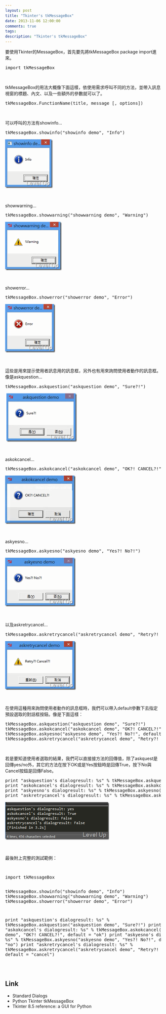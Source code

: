 ```yaml
---
layout: post
title: "Tkinter's tkMessageBox"
date: 2013-11-06 12:00:00
comments: true
tags: 
description: "Tkinter's tkMessageBox"
---
```

<p>
	要使用Tkinter的MessageBox，首先要先將tkMessageBox package import進來。</p>
<div class="wlWriterSmartContent" id="scid:812469c5-0cb0-4c63-8c15-c81123a09de7:b1560d12-116a-4caa-a9e2-8fba722dcd72" style="float: none; padding-bottom: 0px; padding-top: 0px; padding-left: 0px; margin: 0px; display: inline; padding-right: 0px">
	<pre class="py" name="code">
import tkMessageBox</pre>
</div>
<p>
	 </p>
<p>
	tkMessageBox的用法大概像下面這樣，依使用需求呼叫不同的方法，並帶入訊息視窗的標題、內文、以及一些額外的參數就可以了。</p>
<div class="wlWriterSmartContent" id="scid:812469c5-0cb0-4c63-8c15-c81123a09de7:10d1b7de-da62-43d7-b9dc-fc07fe8eaa97" style="float: none; padding-bottom: 0px; padding-top: 0px; padding-left: 0px; margin: 0px; display: inline; padding-right: 0px">
	<pre class="py" name="code">
tkMessageBox.FunctionName(title, message [, options])</pre>
</div>
<p>
	 </p>
<p>
	可以呼叫的方法有showinfo...</p>
<div class="wlWriterSmartContent" id="scid:812469c5-0cb0-4c63-8c15-c81123a09de7:f2de087b-e2c5-4e4f-b56c-35244d8632b8" style="float: none; padding-bottom: 0px; padding-top: 0px; padding-left: 0px; margin: 0px; display: inline; padding-right: 0px">
	<pre class="py" name="code">
tkMessageBox.showinfo("showinfo demo", "Info")</pre>
</div>
<p>
	<img alt="image" border="0" height="158" src="\images\posts\f8afb04c-a628-48db-a86a-fbc1a641f7a7\image_thumb.png" style="border-top: 0px; border-right: 0px; border-bottom: 0px; border-left: 0px" width="154" /></p>
<p>
	 </p>
<p>
	showwarning...</p>
<div class="wlWriterSmartContent" id="scid:812469c5-0cb0-4c63-8c15-c81123a09de7:2d14f2fa-6311-4a85-8092-1cbae3d10385" style="float: none; padding-bottom: 0px; padding-top: 0px; padding-left: 0px; margin: 0px; display: inline; padding-right: 0px">
	<pre class="py" name="code">
tkMessageBox.showwarning("showwarning demo", "Warning")</pre>
</div>
<p>
	<img alt="image" border="0" height="157" src="\images\posts\f8afb04c-a628-48db-a86a-fbc1a641f7a7\image_thumb_1.png" style="border-top: 0px; border-right: 0px; border-bottom: 0px; border-left: 0px" width="183" /></p>
<p>
	 </p>
<p>
	showerror...</p>
<div class="wlWriterSmartContent" id="scid:812469c5-0cb0-4c63-8c15-c81123a09de7:c838195e-cd17-4cb1-a3fe-5fa57f886857" style="float: none; padding-bottom: 0px; padding-top: 0px; padding-left: 0px; margin: 0px; display: inline; padding-right: 0px">
	<pre class="py" name="code">
tkMessageBox.showerror("showerror demo", "Error")</pre>
</div>
<p>
	<img alt="image" border="0" height="157" src="\images\posts\f8afb04c-a628-48db-a86a-fbc1a641f7a7\image_thumb_2.png" style="border-top: 0px; border-right: 0px; border-bottom: 0px; border-left: 0px" width="162" /></p>
<p>
	 </p>
<p>
	這些是用來提示使用者訊息用的訊息框，另外也有用來詢問使用者動作的訊息框。像是askquestion...</p>
<div class="wlWriterSmartContent" id="scid:812469c5-0cb0-4c63-8c15-c81123a09de7:c7900751-2039-472d-949f-c5d29e7ad1a5" style="float: none; padding-bottom: 0px; padding-top: 0px; padding-left: 0px; margin: 0px; display: inline; padding-right: 0px">
	<pre class="py" name="code">
tkMessageBox.askquestion("askquestion demo", "Sure?!")</pre>
</div>
<p>
	 <img alt="image" border="0" height="157" src="\images\posts\f8afb04c-a628-48db-a86a-fbc1a641f7a7\image_thumb_3.png" style="border-top: 0px; border-right: 0px; border-bottom: 0px; border-left: 0px" width="228" /></p>
<p>
	 </p>
<p>
	askokcancel...</p>
<div class="wlWriterSmartContent" id="scid:812469c5-0cb0-4c63-8c15-c81123a09de7:61919101-e8d2-4c47-8ad8-9f7fb0bb83e8" style="float: none; padding-bottom: 0px; padding-top: 0px; padding-left: 0px; margin: 0px; display: inline; padding-right: 0px">
	<pre class="py" name="code">
tkMessageBox.askokcancel("askokcancel demo", "OK?! CANCEL?!")</pre>
</div>
<p>
	<img alt="image" border="0" height="157" src="\images\posts\f8afb04c-a628-48db-a86a-fbc1a641f7a7\image_thumb_4.png" style="border-top: 0px; border-right: 0px; border-bottom: 0px; border-left: 0px" width="228" /></p>
<p>
	 </p>
<p>
	askyesno...</p>
<div class="wlWriterSmartContent" id="scid:812469c5-0cb0-4c63-8c15-c81123a09de7:6fe2863f-b1d7-49ae-b53c-41c05a9c3c88" style="float: none; padding-bottom: 0px; padding-top: 0px; padding-left: 0px; margin: 0px; display: inline; padding-right: 0px">
	<pre class="py" name="code">
tkMessageBox.askyesno("askyesno demo", "Yes?! No?!")</pre>
</div>
<p>
	<img alt="image" border="0" height="158" src="\images\posts\f8afb04c-a628-48db-a86a-fbc1a641f7a7\image_thumb_5.png" style="border-top: 0px; border-right: 0px; border-bottom: 0px; border-left: 0px" width="228" /></p>
<p>
	 </p>
<p>
	以及askretrycancel...</p>
<div class="wlWriterSmartContent" id="scid:812469c5-0cb0-4c63-8c15-c81123a09de7:be959d35-3281-485a-bd5b-f356ac5bad04" style="float: none; padding-bottom: 0px; padding-top: 0px; padding-left: 0px; margin: 0px; display: inline; padding-right: 0px">
	<pre class="py" name="code">
tkMessageBox.askretrycancel("askretrycancel demo", "Retry?! Cancel?!")</pre>
</div>
<p>
	<img alt="image" border="0" height="158" src="\images\posts\f8afb04c-a628-48db-a86a-fbc1a641f7a7\image_thumb_6.png" style="border-top: 0px; border-right: 0px; border-bottom: 0px; border-left: 0px" width="229" /></p>
<p>
	 </p>
<p>
	在使用這種用來詢問使用者動作的訊息框時，我們可以帶入default參數下去指定預設選取的對話框按鈕。像是下面這樣：</p>
<div class="wlWriterSmartContent" id="scid:812469c5-0cb0-4c63-8c15-c81123a09de7:7e17a59a-3ad3-4f55-8760-4dabd1d7d0db" style="float: none; padding-bottom: 0px; padding-top: 0px; padding-left: 0px; margin: 0px; display: inline; padding-right: 0px">
	<pre class="py" name="code">
tkMessageBox.askquestion("askquestion demo", "Sure?!")
tkMessageBox.askokcancel("askokcancel demo", "OK?! CANCEL?!", default = "ok")
tkMessageBox.askyesno("askyesno demo", "Yes?! No?!", default = "no")
tkMessageBox.askretrycancel("askretrycancel demo", "Retry?! Cancel?!", default = "cancel")</pre>
</div>
<p>
	 </p>
<p>
	若是要知道使用者選取的結果，我們可以直接接方法的回傳值，除了askquest是回傳yes/no外，其它的方法在按下OK或是Yes按鈕時是回傳True，按下No與Cancel按鈕是回傳False。</p>
<div class="wlWriterSmartContent" id="scid:812469c5-0cb0-4c63-8c15-c81123a09de7:8aa013a6-6d7b-4ff5-a501-383c5e454c11" style="float: none; padding-bottom: 0px; padding-top: 0px; padding-left: 0px; margin: 0px; display: inline; padding-right: 0px">
	<pre class="py" name="code">
print "askquestion's dialogresult: %s" % tkMessageBox.askquestion("askquestion demo", "Sure?!")
print "askokcancel's dialogresult: %s" % tkMessageBox.askokcancel("askokcancel demo", "OK?! CANCEL?!", default = "ok")
print "askyesno's dialogresult: %s" % tkMessageBox.askyesno("askyesno demo", "Yes?! No?!", default = "no")
print "askretrycancel's dialogresult: %s" % tkMessageBox.askretrycancel("askretrycancel demo", "Retry?! Cancel?!", default = "cancel")</pre>
</div>
<p>
	<img alt="image" border="0" height="122" src="\images\posts\f8afb04c-a628-48db-a86a-fbc1a641f7a7\image_thumb_7.png" style="border-top: 0px; border-right: 0px; border-bottom: 0px; border-left: 0px" width="337" /></p>
<p>
	 </p>
<p>
	最後附上完整的測試範例：</p>
<p>
	 </p>
<div class="wlWriterSmartContent" id="scid:812469c5-0cb0-4c63-8c15-c81123a09de7:a5a87086-1222-4adf-b934-da5cd06c588b" style="float: none; padding-bottom: 0px; padding-top: 0px; padding-left: 0px; margin: 0px; display: inline; padding-right: 0px">
	<pre class="py" name="code">
import tkMessageBox

tkMessageBox.showinfo("showinfo demo", "Info")
tkMessageBox.showwarning("showwarning demo", "Warning")
tkMessageBox.showerror("showerror demo", "Error")

print "askquestion's dialogresult: %s" % tkMessageBox.askquestion("askquestion demo", "Sure?!")
print "askokcancel's dialogresult: %s" % tkMessageBox.askokcancel("askokcancel demo", "OK?! CANCEL?!", default = "ok")
print "askyesno's dialogresult: %s" % tkMessageBox.askyesno("askyesno demo", "Yes?! No?!", default = "no")
print "askretrycancel's dialogresult: %s" % tkMessageBox.askretrycancel("askretrycancel demo", "Retry?! Cancel?!", default = "cancel")</pre>
</div>
<p>
	 </p>
<h2>
	Link</h2>
<ul>
	<li>
		Standard Dialogs</li>
	<li>
		Python Tkinter tkMessageBox</li>
	<li>
		Tkinter 8.5 reference: a GUI for Python</li>
</ul>
